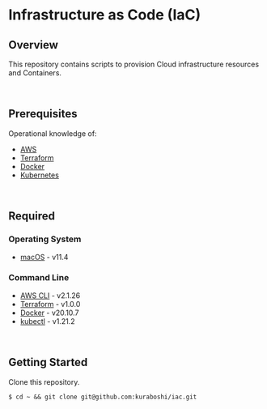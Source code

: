 # Infrastructure as Code (IaC)

## Overview

This repository contains scripts to provision Cloud infrastructure resources and Containers.

&emsp;

## Prerequisites

Operational knowledge of:

- [AWS](https://aws.amazon.com)
- [Terraform](https://www.terraform.io/intro/index.html)
- [Docker](https://www.docker.com/)
- [Kubernetes](https://kubernetes.io/docs/concepts/)

&emsp;

## Required

### Operating System
- [macOS](https://www.apple.com/jp/macos/big-sur/) - v11.4
### Command Line

- [AWS CLI](https://aws.amazon.com/cli) - v2.1.26
- [Terraform](https://www.terraform.io/downloads.html) - v1.0.0
- [Docker](https://docs.docker.com/get-docker/) - v20.10.7
- [kubectl](https://kubernetes.io/docs/tasks/tools/install-kubectl/) - v1.21.2

&emsp;

## Getting Started
Clone this repository.

```shell
$ cd ~ && git clone git@github.com:kuraboshi/iac.git
```
